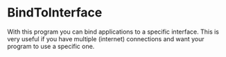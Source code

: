 # BindToInterface
With this program you can bind applications to a specific interface. This is very useful if you have multiple (internet) connections and want your program to use a specific one.
